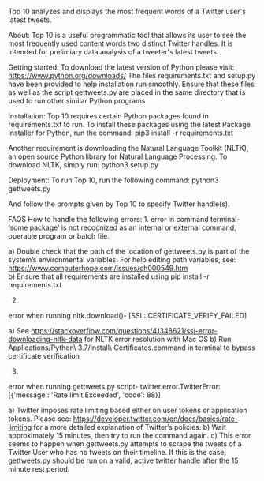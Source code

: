 



Top 10 analyzes and displays the most frequent words of a Twitter user's latest tweets.

About:
Top 10 is a useful programmatic tool that allows its user to see the most frequently used content words two distinct Twitter handles. It is intended for
prelimiary data analysis of a tweeter's latest tweets.

Getting started:
To download the latest version of Python please visit: https://www.python.org/downloads/
The files requirements.txt and setup.py have been provided to help installation run smoothly. Ensure that these files as well as the script gettweets.py are placed in the same directory 
that is used to run other similar Python programs

Installation:
Top 10 requires certain Python packages found in requirements.txt to run. To install these packages using the latest Package Installer for Python, run the command: 
pip3 install -r requirements.txt

Another requirement is downloading the Natural Language Toolkit (NLTK), an open source Python library for Natural Language Processing. To download NLTK, simply run:
python3 setup.py

Deployment:
To run Top 10, run the following command:
python3 gettweets.py

And follow the prompts given by Top 10 to specify Twitter handle(s). 

FAQS
How to handle the following errors:
1.
error in command terminal-
‘some package’ is not recognized as an internal or external command, operable program or batch file.

a) Double check that the path of the location of gettweets.py is part of the system’s environmental variables. For help editing path variables, see: https://www.computerhope.com/issues/ch000549.htm  
b) Ensure that all requirements are installed using pip install -r requirements.txt
 
2. 
error when running nltk.download()-
[SSL: CERTIFICATE_VERIFY_FAILED]

a) See https://stackoverflow.com/questions/41348621/ssl-error-downloading-nltk-data for NLTK error resolution with Mac OS
b) Run Applications/Python\ 3.7/Install\ Certificates.command in terminal to bypass certificate verification

3. 
error when running gettweets.py script-
twitter.error.TwitterError: [{'message': 'Rate limit Exceeded', 'code': 88}]

a) Twitter imposes rate limiting based either on user tokens or application tokens. 
Please see: https://developer.twitter.com/en/docs/basics/rate-limiting for a more detailed explanation of Twitter’s policies.
b) Wait approximately 15 minutes, then try to run the command again. 
c) This error seems to happen when gettweets.py attempts to scrape the tweets of a Twitter User who has no tweets on their timeline. 
If this is the case, gettweets.py should be run on a valid, active twitter handle after the 15 minute rest period. 


